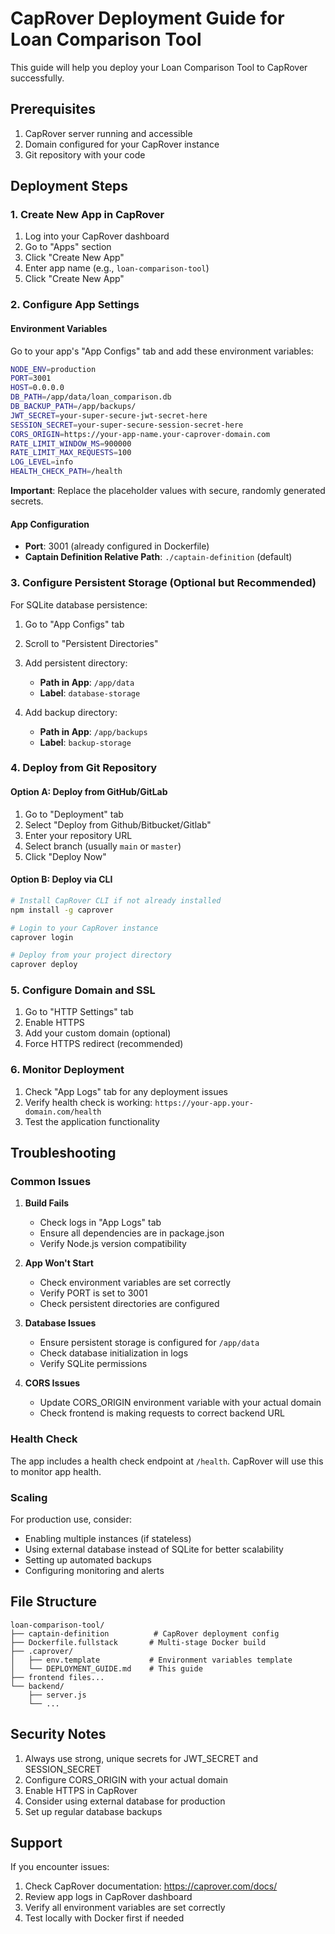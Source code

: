 # CapRover Deployment Guide for Loan Comparison Tool

This guide will help you deploy your Loan Comparison Tool to CapRover successfully.

## Prerequisites

1. CapRover server running and accessible
2. Domain configured for your CapRover instance
3. Git repository with your code

## Deployment Steps

### 1. Create New App in CapRover

1. Log into your CapRover dashboard
2. Go to "Apps" section
3. Click "Create New App"
4. Enter app name (e.g., `loan-comparison-tool`)
5. Click "Create New App"

### 2. Configure App Settings

#### Environment Variables
Go to your app's "App Configs" tab and add these environment variables:

```bash
NODE_ENV=production
PORT=3001
HOST=0.0.0.0
DB_PATH=/app/data/loan_comparison.db
DB_BACKUP_PATH=/app/backups/
JWT_SECRET=your-super-secure-jwt-secret-here
SESSION_SECRET=your-super-secure-session-secret-here
CORS_ORIGIN=https://your-app-name.your-caprover-domain.com
RATE_LIMIT_WINDOW_MS=900000
RATE_LIMIT_MAX_REQUESTS=100
LOG_LEVEL=info
HEALTH_CHECK_PATH=/health
```

**Important**: Replace the placeholder values with secure, randomly generated secrets.

#### App Configuration
- **Port**: 3001 (already configured in Dockerfile)
- **Captain Definition Relative Path**: `./captain-definition` (default)

### 3. Configure Persistent Storage (Optional but Recommended)

For SQLite database persistence:

1. Go to "App Configs" tab
2. Scroll to "Persistent Directories"
3. Add persistent directory:
   - **Path in App**: `/app/data`
   - **Label**: `database-storage`

4. Add backup directory:
   - **Path in App**: `/app/backups`
   - **Label**: `backup-storage`

### 4. Deploy from Git Repository

#### Option A: Deploy from GitHub/GitLab
1. Go to "Deployment" tab
2. Select "Deploy from Github/Bitbucket/Gitlab"
3. Enter your repository URL
4. Select branch (usually `main` or `master`)
5. Click "Deploy Now"

#### Option B: Deploy via CLI
```bash
# Install CapRover CLI if not already installed
npm install -g caprover

# Login to your CapRover instance
caprover login

# Deploy from your project directory
caprover deploy
```

### 5. Configure Domain and SSL

1. Go to "HTTP Settings" tab
2. Enable HTTPS
3. Add your custom domain (optional)
4. Force HTTPS redirect (recommended)

### 6. Monitor Deployment

1. Check "App Logs" tab for any deployment issues
2. Verify health check is working: `https://your-app.your-domain.com/health`
3. Test the application functionality

## Troubleshooting

### Common Issues

1. **Build Fails**
   - Check logs in "App Logs" tab
   - Ensure all dependencies are in package.json
   - Verify Node.js version compatibility

2. **App Won't Start**
   - Check environment variables are set correctly
   - Verify PORT is set to 3001
   - Check persistent directories are configured

3. **Database Issues**
   - Ensure persistent storage is configured for `/app/data`
   - Check database initialization in logs
   - Verify SQLite permissions

4. **CORS Issues**
   - Update CORS_ORIGIN environment variable with your actual domain
   - Check frontend is making requests to correct backend URL

### Health Check

The app includes a health check endpoint at `/health`. CapRover will use this to monitor app health.

### Scaling

For production use, consider:
- Enabling multiple instances (if stateless)
- Using external database instead of SQLite for better scalability
- Setting up automated backups
- Configuring monitoring and alerts

## File Structure

```
loan-comparison-tool/
├── captain-definition          # CapRover deployment config
├── Dockerfile.fullstack       # Multi-stage Docker build
├── .caprover/
│   ├── env.template           # Environment variables template
│   └── DEPLOYMENT_GUIDE.md    # This guide
├── frontend files...
└── backend/
    ├── server.js
    └── ...
```

## Security Notes

1. Always use strong, unique secrets for JWT_SECRET and SESSION_SECRET
2. Configure CORS_ORIGIN with your actual domain
3. Enable HTTPS in CapRover
4. Consider using external database for production
5. Set up regular database backups

## Support

If you encounter issues:
1. Check CapRover documentation: https://caprover.com/docs/
2. Review app logs in CapRover dashboard
3. Verify all environment variables are set correctly
4. Test locally with Docker first if needed
